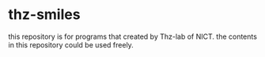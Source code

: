 # thz-smiles
this repository is for programs that created by Thz-lab of NICT.
the contents in this repository could be used freely.
